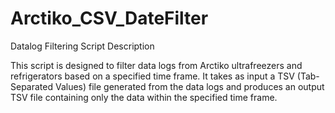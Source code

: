 # Arctiko_CSV_DateFilter
Datalog Filtering Script
Description

This script is designed to filter data logs from Arctiko ultrafreezers and refrigerators based on a specified time frame. It takes as input a TSV (Tab-Separated Values) file generated from the data logs and produces an output TSV file containing only the data within the specified time frame.
